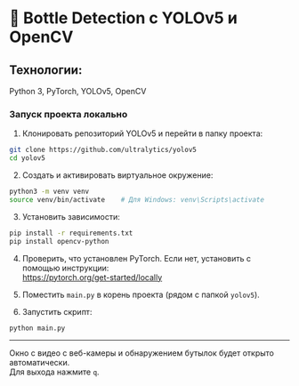 
# 🧴 Bottle Detection с YOLOv5 и OpenCV

## Технологии:  
Python 3, PyTorch, YOLOv5, OpenCV

### Запуск проекта локально

1. Клонировать репозиторий YOLOv5 и перейти в папку проекта:
```bash
git clone https://github.com/ultralytics/yolov5
cd yolov5
```

2. Создать и активировать виртуальное окружение:
```bash
python3 -m venv venv
source venv/bin/activate    # Для Windows: venv\Scripts\activate
```

3. Установить зависимости:
```bash
pip install -r requirements.txt
pip install opencv-python
```

4. Проверить, что установлен PyTorch. Если нет, установить с помощью инструкции:  
https://pytorch.org/get-started/locally

5. Поместить `main.py` в корень проекта (рядом с папкой `yolov5`).

6. Запустить скрипт:
```bash
python main.py
```

---

Окно с видео с веб-камеры и обнаружением бутылок будет открыто автоматически.  
Для выхода нажмите `q`.
